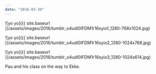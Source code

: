```yaml
---
date: "2016-03-30"
---
```


![yo yo]({{ site.baseurl }}/assets/images/2016/tumblr_o4udl0IFDM1r16syio1_1280-768x1024.jpg)

![yo yo]({{ site.baseurl }}/assets/images/2016/tumblr_o4udl0IFDM1r16syio2_1280-1024x768.jpg)

![yo yo]({{ site.baseurl }}/assets/images/2016/tumblr_o4udl0IFDM1r16syio3_1280-1024x614.jpg)

Pau and his class on the way to Ekke.
